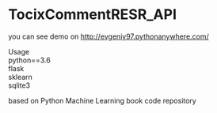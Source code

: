 # TocixCommentRESR_API

you can see demo on http://evgeniy97.pythonanywhere.com/

Usage  
python==3.6  
flask  
sklearn  
sqlite3  

based on Python Machine Learning book code repository
